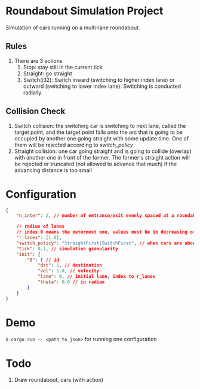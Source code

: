 # Roundabout Simulation Project
Simulation of cars running on a multi-lane roundabout.
## Rules
1. There are 3 actions
    1. Stop: stay still in the current tick
    1. Straight: go straight
    1. Switch(i32): Switch inward (switching to higher index lane) or outward (switching to lower index lane). Switching is conducted radially.
## Collision Check
1. Switch collision: the switching car is switching to next lane, called the target point, and the target point falls onto the arc that is going to be occupied by another one going straight with some update time. One of them will be rejected according to *switch_policy*
1. Straight collision: one car going straight and is going to collide (overlap) with another one in front of the former. The former's straight action will be rejected or truncated (not allowed to advance that much) if the advancing distance is too small
# Configuration
``` json
{
    "n_inter": 2, // number of entrance/exit evenly spaced at a roundabout, 0th is placed at theta 0

    // radius of lanes
    // index 0 means the outermost one, values must be in decreasing order
    "r_lanes": [1.0],
    "switch_policy": "StraightFirst|SwitchFirst", // when cars are about to collide with each other, specify which can go
    "tick": 0.1, // simulation granularity
    "init": {
        "0": { // id
            "dst": 1, // destination
            "vel": 1.0, // velocity
            "lane": 0, // initial lane, index to r_lanes
            "theta": 0.0 // in radian
        }
    }
}
```
# Demo
``` $ cargo run -- <path_to_json> ``` for running one configuration
# Todo
1. Draw roundabout, cars (with action)